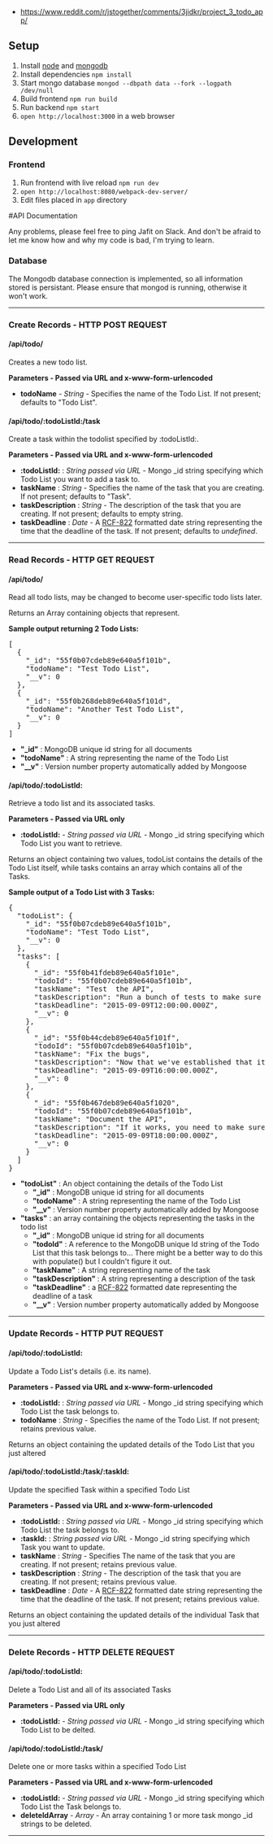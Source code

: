 * https://www.reddit.com/r/jstogether/comments/3jidkr/project_3_todo_app/

## Setup

1. Install [node](https://nodejs.org) and [mongodb](https://www.mongodb.org)
2. Install dependencies `npm install`
3. Start mongo database `mongod --dbpath data --fork --logpath /dev/null`
4. Build frontend `npm run build`
5. Run backend `npm start`
6. `open http://localhost:3000` in a web browser

## Development

### Frontend

1. Run frontend with live reload `npm run dev`
2. `open http://localhost:8080/webpack-dev-server/`
3. Edit files placed in `app` directory

#API Documentation

Any problems, please feel free to ping Jafit on Slack. And don't be afraid to let me know how and why my code is bad, I'm trying to learn.

### Database

The Mongodb database connection is implemented, so all information stored is persistant. Please ensure that mongod is running, otherwise it won't work.

* * *

### Create Records - HTTP POST REQUEST

#### /api/todo/

Creates a new todo list.

**Parameters - Passed via URL and x-www-form-urlencoded**

*   **todoName** - _String_ - Specifies the name of the Todo List. If not present; defaults to "Todo List".

#### /api/todo/:todoListId:/task

Create a task within the todolist specified by :todoListId:.

**Parameters - Passed via URL and x-www-form-urlencoded**

*   **:todoListId:** : _String passed via URL_ - Mongo _id string specifying which Todo List you want to add a task to.
*   **taskName** : _String_ - Specifies the name of the task that you are creating. If not present; defaults to "Task".
*   **taskDescription** : _String_ - The description of the task that you are creating. If not present; defaults to empty string.
*   **taskDeadline** : _Date_ - A [RCF-822](http://www.w3.org/Protocols/rfc822/) formatted date string representing the time that the deadline of the task. If not present; defaults to _undefined_.

* * *

### Read Records - HTTP GET REQUEST

#### /api/todo/

Read all todo lists, may be changed to become user-specific todo lists later.

Returns an Array containing objects that represent.

**Sample output returning 2 Todo Lists:**

<pre>[
  {
    "_id": "55f0b07cdeb89e640a5f101b",
    "todoName": "Test Todo List",
    "__v": 0
  },
  {
    "_id": "55f0b268deb89e640a5f101d",
    "todoName": "Another Test Todo List",
    "__v": 0
  }
]  </pre>

*   **"_id"** : MongoDB unique id string for all documents
*   **"todoName"** : A string representing the name of the Todo List
*   **"__v"** : Version number property automatically added by Mongoose

#### /api/todo/:todoListId:

Retrieve a todo list and its associated tasks.

**Parameters - Passed via URL only**

*   **:todoListId:** - _String passed via URL_ - Mongo _id string specifying which Todo List you want to retrieve.

Returns an object containing two values, todoList contains the details of the Todo List itself, while tasks contains an array which contains all of the Tasks.

**Sample output of a Todo List with 3 Tasks:**

<pre>{
  "todoList": {
    "_id": "55f0b07cdeb89e640a5f101b",
    "todoName": "Test Todo List",
    "__v": 0
  },
  "tasks": [
    {
      "_id": "55f0b41fdeb89e640a5f101e",
      "todoId": "55f0b07cdeb89e640a5f101b",
      "taskName": "Test  the API",
      "taskDescription": "Run a bunch of tests to make sure that the API works",
      "taskDeadline": "2015-09-09T12:00:00.000Z",
      "__v": 0
    },
    {
      "_id": "55f0b44cdeb89e640a5f101f",
      "todoId": "55f0b07cdeb89e640a5f101b",
      "taskName": "Fix the bugs",
      "taskDescription": "Now that we've established that its broken, you need to fix it.",
      "taskDeadline": "2015-09-09T16:00:00.000Z",
      "__v": 0
    },
    {
      "_id": "55f0b467deb89e640a5f1020",
      "todoId": "55f0b07cdeb89e640a5f101b",
      "taskName": "Document the API",
      "taskDescription": "If it works, you need to make sure that people know how to use it",
      "taskDeadline": "2015-09-09T18:00:00.000Z",
      "__v": 0
    }
  ]
}</pre>

*   **"todoList"** : An object containing the details of the Todo List
    *   **"_id"** : MongoDB unique id string for all documents
    *   **"todoName"** : A string representing the name of the Todo List
    *   **"__v"** : Version number property automatically added by Mongoose
*   **"tasks"** : an array containing the objects representing the tasks in the todo list
    *   **"_id"** : MongoDB unique id string for all documents
    *   **"todoId"** : A reference to the MongoDB unique Id string of the Todo List that this task belongs to... There might be a better way to do this with populate() but I couldn't figure it out.
    *   **"taskName"** : A string representing name of the task
    *   **"taskDescription"** : A string representing a description of the task
    *   **"taskDeadline"** : a [RCF-822](http://www.w3.org/Protocols/rfc822/) formatted date representing the deadline of a task
    *   **"__v"** : Version number property automatically added by Mongoose

* * *

### Update Records - HTTP PUT REQUEST

#### /api/todo/:todoListId:

Update a Todo List's details (i.e. its name).

**Parameters - Passed via URL and x-www-form-urlencoded**

*   **:todoListId:** : _String passed via URL_ - Mongo _id string specifying which Todo List the task belongs to.
*   **todoName** : _String_ - Specifies the name of the Todo List. If not present; retains previous value.

Returns an object containing the updated details of the Todo List that you just altered

#### /api/todo/:todoListId:/task/:taskId:

Update the specified Task within a specified Todo List

**Parameters - Passed via URL and x-www-form-urlencoded**

*   **:todoListId:** : _String passed via URL_ - Mongo _id string specifying which Todo List the task belongs to.
*   **:taskId:** : _String passed via URL_ - Mongo _id string specifying which Task you want to update.
*   **taskName** : _String_ - Specifies The name of the task that you are creating. If not present; retains previous value.
*   **taskDescription** : _String_ - The description of the task that you are creating. If not present; retains previous value.
*   **taskDeadline** : _Date_ - A [RCF-822](http://www.w3.org/Protocols/rfc822/) formatted date string representing the time that the deadline of the task. If not present; retains previous value.

Returns an object containing the updated details of the individual Task that you just altered

* * *

### Delete Records - HTTP DELETE REQUEST

#### /api/todo/:todoListId:

Delete a Todo List and all of its associated Tasks

**Parameters - Passed via URL only**

*   **:todoListId:** - _String passed via URL_ - Mongo _id string specifying which Todo List to be delted.

#### /api/todo/:todoListId:/task/

Delete one or more tasks within a specified Todo List

**Parameters - Passed via URL and x-www-form-urlencoded**

*   **:todoListId:** - _String passed via URL_ - Mongo _id string specifying which Todo List the Task belongs to.
*   **deleteIdArray** - _Array_ - An array containing 1 or more task mongo _id strings to be deleted.

* * *
